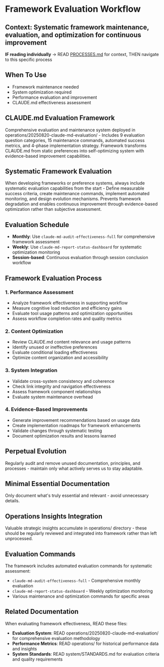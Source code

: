 # Framework Evaluation Workflow
**Context**: Systematic framework maintenance, evaluation, and optimization for continuous improvement
---

**IF reading individually** → READ [PROCESSES.md](../PROCESSES.md#workflow-processes) for context, THEN navigate to this specific process


## When To Use
- Framework maintenance needed
- System optimization required
- Performance evaluation and improvement
- CLAUDE.md effectiveness assessment

## CLAUDE.md Evaluation Framework
Comprehensive evaluation and maintenance system deployed in operations/20250820-claude-md-evaluation/ - Includes 9 evaluation question categories, 15 maintenance commands, automated success metrics, and 4-phase implementation strategy. Framework transforms CLAUDE.md from static preferences into self-optimizing system with evidence-based improvement capabilities.

## Systematic Framework Evaluation
When developing frameworks or preference systems, always include systematic evaluation capabilities from the start - Define measurable success criteria, create maintenance commands, implement automated monitoring, and design evolution mechanisms. Prevents framework degradation and enables continuous improvement through evidence-based optimization rather than subjective assessment.

## Evaluation Schedule
- **Monthly**: Use `claude-md-audit-effectiveness-full` for comprehensive framework assessment
- **Weekly**: Use `claude-md-report-status-dashboard` for systematic optimization monitoring
- **Session-based**: Continuous evaluation through session conclusion workflow

## Framework Evaluation Process

### 1. Performance Assessment
- Analyze framework effectiveness in supporting workflow
- Measure cognitive load reduction and efficiency gains
- Evaluate tool usage patterns and optimization opportunities
- Assess workflow completion rates and quality metrics

### 2. Content Optimization
- Review CLAUDE.md content relevance and usage patterns
- Identify unused or ineffective preferences
- Evaluate conditional loading effectiveness
- Optimize content organization and accessibility

### 3. System Integration
- Validate cross-system consistency and coherence
- Check link integrity and navigation effectiveness
- Assess framework component relationships
- Evaluate system maintenance overhead

### 4. Evidence-Based Improvements
- Generate improvement recommendations based on usage data
- Create implementation roadmaps for framework enhancements
- Validate changes through systematic testing
- Document optimization results and lessons learned

## Perpetual Evolution
Regularly audit and remove unused documentation, principles, and processes - maintain only what actively serves us to stay adaptable.

## Minimal Essential Documentation
Only document what's truly essential and relevant - avoid unnecessary details.

## Operations Insights Integration
Valuable strategic insights accumulate in operations/ directory - these should be regularly reviewed and integrated into framework rather than left unprocessed.

## Evaluation Commands
The framework includes automated evaluation commands for systematic assessment:
- `claude-md-audit-effectiveness-full` - Comprehensive monthly evaluation
- `claude-md-report-status-dashboard` - Weekly optimization monitoring
- Various maintenance and optimization commands for specific areas

## Related Documentation
When evaluating framework effectiveness, READ these files:
- **Evaluation System**: READ operations/20250820-claude-md-evaluation/ for comprehensive evaluation methodology
- **Performance Metrics**: READ operations/ for historical performance data and insights
- **System Standards**: READ system/STANDARDS.md for evaluation criteria and quality requirements
